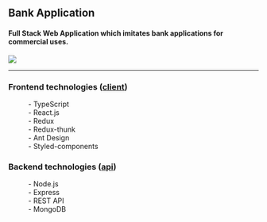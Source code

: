 <h2>
Bank Application
</h2>

<h4>
Full Stack Web Application which imitates bank applications for commercial uses.
</h4>

<img  src ="https://cdn1.bbcode0.com/uploads/2021/1/15/e92805908baaa51ce25e78e82c42ea85-full.png">

<hr>

<dl>
  <h3>Frontend technologies (<a href="https://github.com/DanielO199/bank-client"><strong>client</strong></a>)</h3>
  <dd>
    - TypeScript <br/>
    - React.js<br/>
    - Redux <br/>
    - Redux-thunk  <br/>
    - Ant Design <br/>
    - Styled-components <br/>
  </dd>

  <h3>Backend technologies (<a href="https://github.com/DanielO199/bank-api"><strong>api</strong></a>)</h3>
  <dd>
    - Node.js <br/>
    - Express <br/>
    - REST API <br/>
    - MongoDB  <br/>
 

</dd>
</dl>

